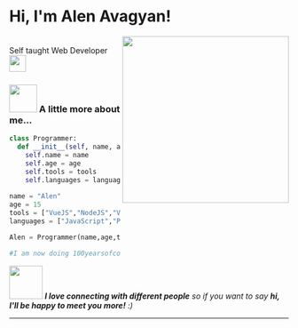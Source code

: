 <h1> Hi, I'm Alen Avagyan!</h1>
<img align='right' src="https://media.giphy.com/media/ZVik7pBtu9dNS/giphy.gif" width="300">
<p></br>Self taught Web Developer<img src="https://media.giphy.com/media/WUlplcMpOCEmTGBtBW/giphy.gif" width="30"> 
</em></p>

### <img src="https://media.giphy.com/media/VgCDAzcKvsR6OM0uWg/giphy.gif" width="50"> A little more about me...  

```python
class Programmer:
  def __init__(self, name, age, tools, languages):
    self.name = name
    self.age = age
    self.tools = tools
    self.languages = languages
    
name = "Alen"
age = 15
tools = ["VueJS","NodeJS","Vuetify","NuxtJS","MongoDB","Bootstrap","LESS,SCSS/SASS"]
languages = ["JavaScript","Python","HTML","CSS","Ruby"]

Alen = Programmer(name,age,tools,languages)

#I am now doing 100yearsofcode challenge
```

<img src="https://media.giphy.com/media/LnQjpWaON8nhr21vNW/giphy.gif" width="60"> <em><b>I love connecting with different people</b> so if you want to say <b>hi, I'll be happy to meet you more!</b> :)</em>

---

